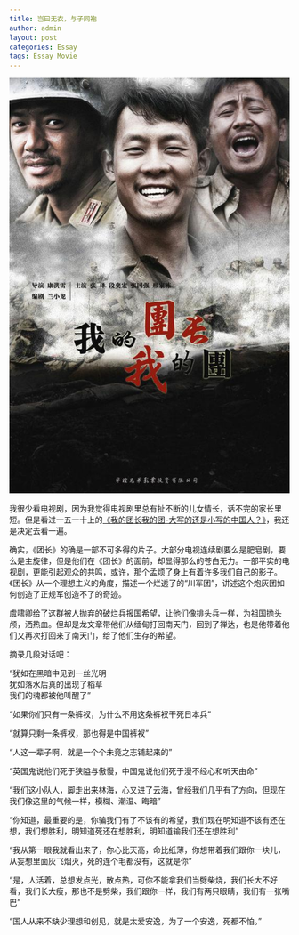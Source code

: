 ```yaml
---
title: 岂曰无衣，与子同袍
author: admin
layout: post
categories: Essay
tags: Essay Movie
---
```


![我的团长我的团](/assets/2010-03-15-my-chief-my-regiment.jpg)

我很少看电视剧，因为我觉得电视剧里总有扯不断的儿女情长，话不完的家长里短。但是看过一五一十上的[《我的团长我的团-大写的还是小写的中国人？》][2]，我还是决定去看一遍。

 [2]: http://www.my1510.cn/article.php?id=0f9f39249bfb0073

确实，《团长》的确是一部不可多得的片子。大部分电视连续剧要么是肥皂剧，要么是主旋律，但是他们在《团长》的面前，却显得那么的苍白无力。一部平实的电视剧，更能引起观众的共鸣，或许，那个孟烦了身上有着许多我们自己的影子。《团长》从一个理想主义的角度，描述一个烂透了的“川军团”，讲述这个炮灰团如何创造了正规军创造不了的奇迹。

虞啸卿给了这群被人抛弃的破烂兵报国希望，让他们像排头兵一样，为祖国抛头颅，洒热血。但却是龙文章带他们从缅甸打回南天门，回到了禅达，也是他带着他们又再次打回来了南天门，给了他们生存的希望。

摘录几段对话吧：

“犹如在黑暗中见到一丝光明  
犹如落水后真的出现了稻草  
我们的魂都被他叫醒了”

“如果你们只有一条裤衩，为什么不用这条裤衩干死日本兵”

“就算只剩一条裤衩，那也得是中国裤衩”

“人这一辈子啊，就是一个个未竟之志铺起来的”

“英国鬼说他们死于狭隘与傲慢，中国鬼说他们死于漫不经心和听天由命”

“我们这小队人，脚走出来林海，心又进了云海，曾经我们几乎有了方向，但现在我们像这里的气候一样，模糊、潮湿、晦暗”

“你知道，最重要的是，你骗我们有了不该有的希望，我们现在明知道不该有还在想，我们想胜利，明知道死还在想胜利，明知道输我们还在想胜利”

“我从第一眼我就看出来了，你心比天高，命比纸薄，你想带着我们跟你一块儿，从妄想里面灰飞烟灭，死的连个毛都没有，这就是你”

“是，人活着，总想发点光，散点热，可你不能拿我们当劈柴烧，我们长大不好看，我们长大瘦，那也不是劈柴，我们跟你一样，我们有两只眼睛，我们有一张嘴巴”

“国人从来不缺少理想和创见，就是太爱安逸，为了一个安逸，死都不怕。”
